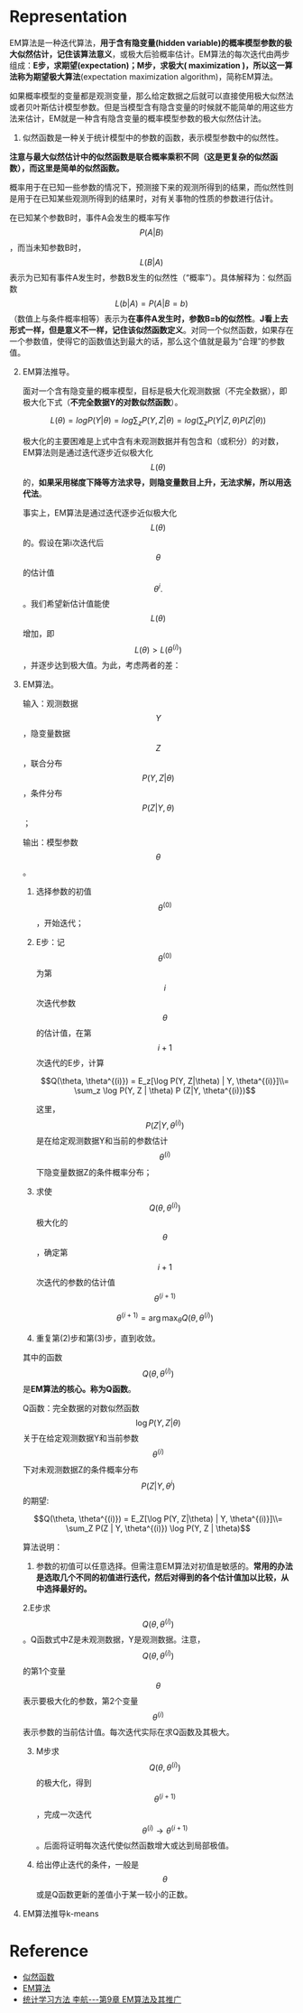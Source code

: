 # Representation

EM算法是一种迭代算法，**用于含有隐变量\(hidden variable\)的概率模型参数的极大似然估计，记住该算法意义**，或极大后验概率估计。EM算法的每次迭代由两步组成：**E步，求期望\(expectation\)；M步，求极大\( maximization \)，所以这一算法称为期望极大算法**\(expectation maximization algorithm\)，简称EM算法。

如果概率模型的变量都是观测变量，那么给定数据之后就可以直接使用极大似然法或者贝叶斯估计模型参数。但是当模型含有隐含变量的时候就不能简单的用这些方法来估计，EM就是一种含有隐含变量的概率模型参数的极大似然估计法。

1. 似然函数是一种关于统计模型中的参数的函数，表示模型参数中的似然性。

  **注意与最大似然估计中的似然函数是联合概率乘积不同（这是更复杂的似然函数），而这里是简单的似然函数。**

  概率用于在已知一些参数的情况下，预测接下来的观测所得到的结果，而似然性则是用于在已知某些观测所得到的结果时，对有关事物的性质的参数进行估计。

  在已知某个参数B时，事件A会发生的概率写作$$P(A|B)$$，而当未知参数B时，$$L(B|A)$$表示为已知有事件A发生时，参数B发生的似然性（“概率”）。具体解释为：似然函数$$L(b|A)=P(A|B=b)$$（数值上与条件概率相等）表示为**在事件A发生时，参数B=b的似然性**。**J看上去形式一样，但是意义不一样，记住该似然函数定义**。对同一个似然函数，如果存在一个参数值，使得它的函数值达到最大的话，那么这个值就是最为“合理”的参数值。

2. EM算法推导。

    面对一个含有隐变量的概率模型，目标是极大化观测数据（不完全数据），即极大化下式（**不完全数据Y的对数似然函数**）。

    $$L(θ)=logP(Y|θ)=log\sum_{z}P(Y,Z|θ)=log(\sum_{z}P(Y|Z,\theta)P(Z|\theta))$$

    极大化的主要困难是上式中含有未观测数据并有包含和（或积分）的对数，EM算法则是通过迭代逐步近似极大化$$L(\theta)$$的，**如果采用梯度下降等方法求导，则隐变量数目上升，无法求解，所以用迭代法**。

    事实上，EM算法是通过迭代逐步近似极大化$$L(\theta)$$的。假设在第i次迭代后$$\theta$$的估计值$$\theta^i.$$。我们希望新估计值能使$$L(\theta)$$增加，即$$L(\theta)>L(\theta^{(i)})$$，并逐步达到极大值。为此，考虑两者的差： 

3. EM算法。

    输入：观测数据$$Y$$，隐变量数据$$Z$$，联合分布$$P(Y,Z|\theta)$$，条件分布$$P(Z|Y,\theta)$$；

    输出：模型参数$$\theta$$。

    1. 选择参数的初值$$\theta^{(0)}$$，开始迭代；

    2. E步：记$$\theta^{(0)}$$为第$$i$$次迭代参数$$\theta$$的估计值，在第$$i+1$$次迭代的E步，计算

        $$Q(\theta, \theta^{(i)}) = E_z[\log P(Y, Z|\theta) | Y, \theta^{(i)}]\\= \sum_z \log P(Y, Z | \theta) P (Z|Y, \theta^{(i)})$$
    
        这里，$$P(Z|Y, \theta^{(i)})$$是在给定观测数据Y和当前的参数估计$$\theta^{(i)}$$下隐变量数据Z的条件概率分布；

    3. 求使$$Q(\theta, \theta^{(i)})$$极大化的$$\theta$$，确定第$$i+1$$次迭代的参数的估计值$$\theta^{(i+1)}$$

        $$\theta^{(i+1)} = \arg \max_{\theta} Q(\theta, \theta^{(i)})$$

    4. 重复第(2)步和第(3)步，直到收敛。

    其中的函数$$Q(\theta, \theta^{(i)})$$是**EM算法的核心。称为Q函数**。

    Q函数：完全数据的对数似然函数$$\log P(Y, Z | \theta)$$关于在给定观测数据Y和当前参数$$\theta^{(i)}$$下对未观测数据Z的条件概率分布$$P(Z|Y, \theta^{i})$$的期望:
  
    $$Q(\theta, \theta^{(i)}) = E_Z[\log P(Y, Z|\theta) | Y, \theta^{(i)}]\\= \sum_Z P(Z | Y, \theta^{(i)}) \log P(Y, Z | \theta)$$

    算法说明：

    1. 参数的初值可以任意选择。但需注意EM算法对初值是敏感的。**常用的办法是选取几个不同的初值进行迭代，然后对得到的各个估计值加以比较，从中选择最好的。**

    2.E步求$$Q(\theta, \theta^{(i)})$$。Q函数式中Z是未观测数据，Y是观测数据。注意，$$Q(\theta, \theta^{(i)})$$的第1个变量$$\theta$$表示要极大化的参数，第2个变量$$\theta^{(i)}$$表示参数的当前估计值。每次迭代实际在求Q函数及其极大。

    3. M步求$$Q(\theta, \theta^{(i)})$$的极大化，得到$$\theta^{(i+1)}$$，完成一次迭代$$\theta^{(i)}\rightarrow\theta^{(i+1)}$$。后面将证明每次迭代使似然函数增大或达到局部极值。

    4. 给出停止迭代的条件，一般是$$\theta$$或是Q函数更新的差值小于某一较小的正数。

3. EM算法推导k-means


# Reference

* [似然函数](https://zh.wikipedia.org/zh-hans/%E4%BC%BC%E7%84%B6%E5%87%BD%E6%95%B0)
* [EM算法](http://m.it610.com/article/3660270.htm)
* [统计学习方法 李航---第9章 EM算法及其推广](http://blog.csdn.net/demon7639/article/details/51011424)
